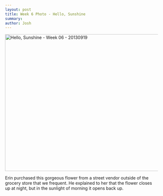 ```yaml
---
layout: post
title: Week 6 Photo - Hello, Sunshine
summary:
author: Josh
---
```


<a href="http://www.flickr.com/photos/jbranchaud/9882965295/" title="Hello,
Sunshine - Week 06 - 20130919 by jbranchaud, on Flickr"><img
src="http://farm8.staticflickr.com/7324/9882965295_6409a86c2c_c.jpg"
width="800" height="450" alt="Hello, Sunshine - Week 06 - 20130919"></a>

Erin purchased this gorgeous flower from a street vendor outside of the
grocery store that we frequent. He explained to her that the flower closes
up at night, but in the sunlight of morning it opens back up.
